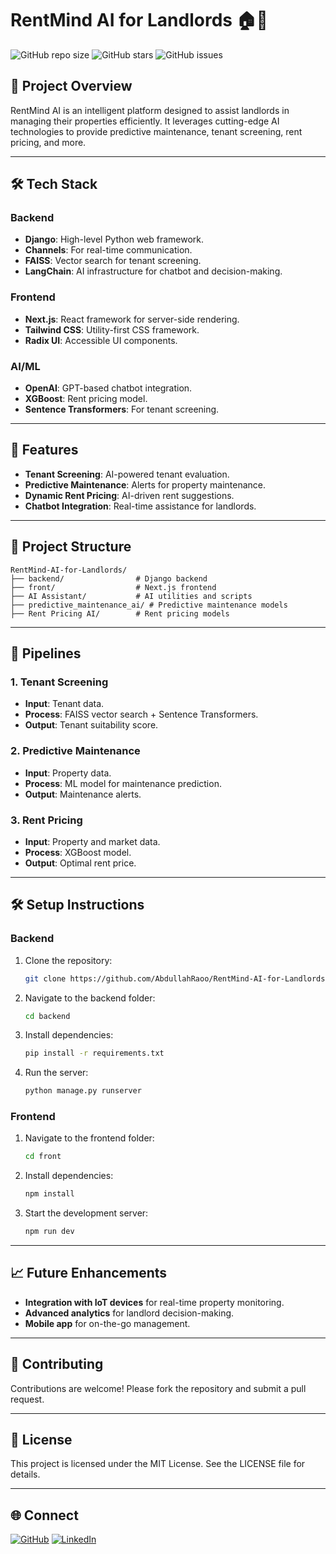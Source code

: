 # RentMind AI for Landlords 🏠🤖

![GitHub repo size](https://img.shields.io/github/repo-size/AbdullahRaoo/RentMind-AI-for-Landlords?color=blue&style=flat-square)
![GitHub stars](https://img.shields.io/github/stars/AbdullahRaoo/RentMind-AI-for-Landlords?color=yellow&style=flat-square)
![GitHub issues](https://img.shields.io/github/issues/AbdullahRaoo/RentMind-AI-for-Landlords?color=red&style=flat-square)

## 🌟 Project Overview
RentMind AI is an intelligent platform designed to assist landlords in managing their properties efficiently. It leverages cutting-edge AI technologies to provide predictive maintenance, tenant screening, rent pricing, and more.

---

## 🛠️ Tech Stack

### **Backend**
- **Django**: High-level Python web framework.
- **Channels**: For real-time communication.
- **FAISS**: Vector search for tenant screening.
- **LangChain**: AI infrastructure for chatbot and decision-making.

### **Frontend**
- **Next.js**: React framework for server-side rendering.
- **Tailwind CSS**: Utility-first CSS framework.
- **Radix UI**: Accessible UI components.

### **AI/ML**
- **OpenAI**: GPT-based chatbot integration.
- **XGBoost**: Rent pricing model.
- **Sentence Transformers**: For tenant screening.

---

## 🚀 Features

- **Tenant Screening**: AI-powered tenant evaluation.
- **Predictive Maintenance**: Alerts for property maintenance.
- **Dynamic Rent Pricing**: AI-driven rent suggestions.
- **Chatbot Integration**: Real-time assistance for landlords.

---

## 📂 Project Structure

```plaintext
RentMind-AI-for-Landlords/
├── backend/                # Django backend
├── front/                  # Next.js frontend
├── AI Assistant/           # AI utilities and scripts
├── predictive_maintenance_ai/ # Predictive maintenance models
├── Rent Pricing AI/        # Rent pricing models
```

---

## 🧩 Pipelines

### **1. Tenant Screening**
- **Input**: Tenant data.
- **Process**: FAISS vector search + Sentence Transformers.
- **Output**: Tenant suitability score.

### **2. Predictive Maintenance**
- **Input**: Property data.
- **Process**: ML model for maintenance prediction.
- **Output**: Maintenance alerts.

### **3. Rent Pricing**
- **Input**: Property and market data.
- **Process**: XGBoost model.
- **Output**: Optimal rent price.

---

## 🛠️ Setup Instructions

### **Backend**
1. Clone the repository:
   ```bash
   git clone https://github.com/AbdullahRaoo/RentMind-AI-for-Landlords.git
   ```
2. Navigate to the backend folder:
   ```bash
   cd backend
   ```
3. Install dependencies:
   ```bash
   pip install -r requirements.txt
   ```
4. Run the server:
   ```bash
   python manage.py runserver
   ```

### **Frontend**
1. Navigate to the frontend folder:
   ```bash
   cd front
   ```
2. Install dependencies:
   ```bash
   npm install
   ```
3. Start the development server:
   ```bash
   npm run dev
   ```

---

## 📈 Future Enhancements

- **Integration with IoT devices** for real-time property monitoring.
- **Advanced analytics** for landlord decision-making.
- **Mobile app** for on-the-go management.

---

## 🤝 Contributing

Contributions are welcome! Please fork the repository and submit a pull request.

---

## 📄 License

This project is licensed under the MIT License. See the LICENSE file for details.

---

## 🌐 Connect

[![GitHub](https://img.shields.io/badge/GitHub-AbdullahRaoo-blue?style=flat-square&logo=github)](https://github.com/AbdullahRaoo)
[![LinkedIn](https://img.shields.io/badge/LinkedIn-AbdullahRaoo-blue?style=flat-square&logo=linkedin)](https://www.linkedin.com/in/abdullahraoo/)
